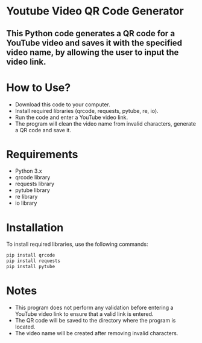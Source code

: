 # Youtube Video QR Code Generator
## This Python code generates a QR code for a YouTube video and saves it with the specified video name, by allowing the user to input the video link.

# How to Use?
- Download this code to your computer.
- Install required libraries (qrcode, requests, pytube, re, io).
- Run the code and enter a YouTube video link.
- The program will clean the video name from invalid characters, generate a QR code and save it.
# Requirements
- Python 3.x
- qrcode library
- requests library
- pytube library
- re library
- io library
# Installation
To install required libraries, use the following commands:
```python
pip install qrcode
pip install requests
pip install pytube
```
# Notes
- This program does not perform any validation before entering a YouTube video link to ensure that a valid link is entered.
- The QR code will be saved to the directory where the program is located.
- The video name will be created after removing invalid characters.
